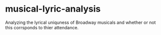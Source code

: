 # musical-lyric-analysis
Analyzing the lyrical uniquness of Broadway musicals and whether or not this corrsponds to thier attendance.
